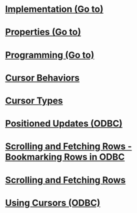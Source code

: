 # [Implementation (Go to)](../../relational-databases/native-client-odbc-cursors/implementation/index.md?toc=%2fsql%2frelational-databases%2fnative-client-odbc-cursors%2fimplementation%2ftoc.json)
# [Properties (Go to)](../../relational-databases/native-client-odbc-cursors/properties/index.md?toc=%2fsql%2frelational-databases%2fnative-client-odbc-cursors%2fproperties%2ftoc.json)
# [Programming (Go to)](../../relational-databases/native-client-odbc-cursors/programming/index.md?toc=%2fsql%2frelational-databases%2fnative-client-odbc-cursors%2fprogramming%2ftoc.json)
# [Cursor Behaviors](cursor-behaviors.md)
# [Cursor Types](cursor-types.md)
# [Positioned Updates (ODBC)](positioned-updates-odbc.md)
# [Scrolling and Fetching Rows - Bookmarking Rows in ODBC](scrolling-and-fetching-rows-bookmarking-rows-in-odbc.md)
# [Scrolling and Fetching Rows](scrolling-and-fetching-rows.md)
# [Using Cursors (ODBC)](using-cursors-odbc.md)
